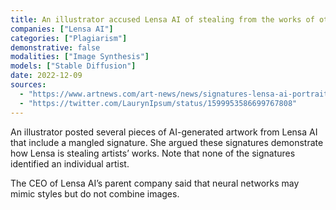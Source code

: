 ```yaml
---
title: An illustrator accused Lensa AI of stealing from the works of other artists
companies: ["Lensa AI"]
categories: ["Plagiarism"]
demonstrative: false
modalities: ["Image Synthesis"]
models: ["Stable Diffusion"]
date: 2022-12-09
sources:
  - "https://www.artnews.com/art-news/news/signatures-lensa-ai-portraits-1234649633"
  - "https://twitter.com/LaurynIpsum/status/1599953586699767808"
---
```


An illustrator posted several pieces of AI-generated artwork from Lensa AI that include a mangled signature. She argued these signatures demonstrate how Lensa is stealing artists’ works. Note that none of the signatures identified an individual artist.

The CEO of Lensa AI’s parent company said that neural networks may mimic styles but do not combine images.
